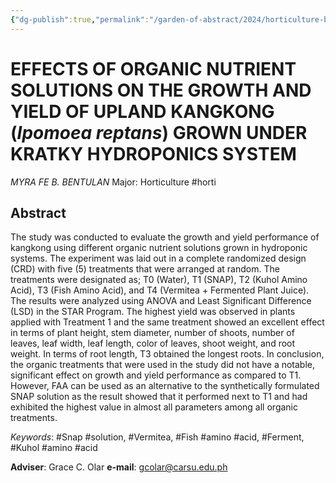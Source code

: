 ```yaml
---
{"dg-publish":true,"permalink":"/garden-of-abstract/2024/horticulture-bentulan/","created":"2024-05-23T16:09:09.004+08:00"}
---
```


# EFFECTS OF ORGANIC NUTRIENT SOLUTIONS ON THE GROWTH AND YIELD OF UPLAND KANGKONG (***Ipomoea reptans***) GROWN UNDER KRATKY HYDROPONICS SYSTEM
*MYRA FE B. BENTULAN*
Major: Horticulture #horti 
## Abstract
The study was conducted to evaluate the growth and yield performance of kangkong using different organic nutrient solutions grown in hydroponic systems. The experiment was laid out in a complete randomized design (CRD) with five (5) treatments that were arranged at random. The treatments were designated as; T0 (Water), T1 (SNAP), T2 (Kuhol Amino Acid), T3 (Fish Amino Acid), and T4 (Vermitea + Fermented Plant Juice). The results were analyzed using ANOVA and Least Significant Difference (LSD) in the STAR Program. The highest yield was observed in plants applied with Treatment 1 and the same treatment showed an excellent effect in terms of plant height, stem diameter, number of shoots, number of leaves, leaf width, leaf length, color of leaves, shoot weight, and root weight. In terms of root length, T3 obtained the longest roots. In conclusion, the organic treatments that were used in the study did not have a notable, significant effect on growth and yield performance as compared to T1. However, FAA can be used as an alternative to the synthetically formulated SNAP solution as the result showed that it performed next to T1 and had exhibited the highest value in almost all parameters among all organic treatments.

*Keywords*: #Snap #solution, #Vermitea, #Fish #amino #acid, #Ferment, #Kuhol #amino #acid

**Adviser**: Grace C. Olar
**e-mail**: gcolar@carsu.edu.ph